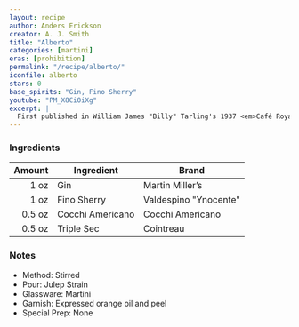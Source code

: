```yaml
---
layout: recipe
author: Anders Erickson
creator: A. J. Smith
title: "Alberto"
categories: [martini]
eras: [prohibition]
permalink: "/recipe/alberto/"
iconfile: alberto
stars: 0
base_spirits: "Gin, Fino Sherry"
youtube: "PM_X8Ci0iXg"
excerpt: |
  First published in William James "Billy" Tarling's 1937 <em>Café Royal Bar Book</em> where the invention of this cocktail is credited to A. J. Smith.
---
```


### Ingredients

| Amount | Ingredient       | Brand                 |
| -----: | ---------------- | --------------------- |
|   1 oz | Gin              | Martin Miller’s       |
|   1 oz | Fino Sherry      | Valdespino "Ynocente" |
| 0.5 oz | Cocchi Americano | Cocchi Americano      |
| 0.5 oz | Triple Sec       | Cointreau             |

### Notes

- Method: Stirred
- Pour: Julep Strain
- Glassware: Martini
- Garnish: Expressed orange oil and peel
- Special Prep: None
